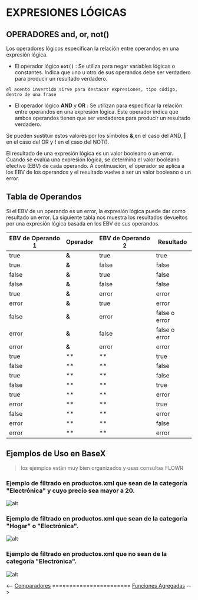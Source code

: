 # EXPRESIONES LÓGICAS #

## OPERADORES and, or, not() ##

Los operadores lógicos especifican la relación entre operandos en una expresión lógica. 

- El operador lógico **`not()`** : Se utiliza para negar variables lógicas o constantes. Indica que uno u otro de sus operandos debe ser verdadero para producir un resultado verdadero.

`el acento invertido sirve para destacar expresiones, tipo código, dentro de una frase`

- El operador lógico **AND** y **OR** : Se utilizan para especificar la relación entre operandos en una expresión lógica. Este operador indica que ambos operandos tienen que ser verdaderos para producir un resultado verdadero.

Se pueden sustituir estos valores por los símbolos **&**,en el caso del AND, **|** en el caso del OR y **!** en el caso del NOT().

El resultado de una expresión lógica es un valor booleano o un error. Cuando se evalúa una expresión lógica, se determina el valor booleano efectivo (EBV) de cada operando. A continuación, el operador se aplica a los EBV de  los operandos y el resultado vuelve a ser un valor booleano o un error.

## Tabla de Operandos ##
Si el EBV de un operando es un error, la expresión lógica puede dar como resultado un error. La siguiente tabla nos muestra los resultados devueltos por una expresión lógica basada en los EBV de sus operandos.

| EBV de Operando 1 | Operador | EBV de Operando 2 | Resultado |
|-------------------|----------|-------------------|-----------|
| true | **&** | true | true |
| true | **&** | false | false |
| false | **&** | true | false |
| false | **&** | false | false |
| true | **&** | error | error |
| error | **&** | true | error |
| false| **&** | error | false o error |
| error | **&** |false | false o error |
| error | **&** | error | error |
| true | **|** | true | true |
| false | **|** | false | false |
| true | **|** | false | true |
| false | **|** | true | true |
| true | **|** | error | error o true |
| error | **|** | true | error o true |
| false | **|** | error | error |
| error | **|** | false | error |
| error | **|** | error | error |

## Ejemplos de Uso en BaseX

> los ejemplos están muy bien organizados y usas consultas FLOWR

### Ejemplo de filtrado en productos.xml que sean de la categoría "Electrónica" y cuyo precio sea mayor a 20. ###

![alt](capturasCHG/capturaBASEX_LM.png)

### Ejemplo de filtrado en productos.xml que sean de la categoría "Hogar" o "Electrónica". ###

![alt](capturasCHG/capturaOR.png)

### Ejemplo de filtrado en productos.xml que no sean de la categoría "Electrónica". ###

![alt](capturasCHG/capturaNOT.png)

<-- [Comparadores](./PCB.md) ======================= [Funciones Agregadas](../gabriel.md) -->

<!-- El enlace a siguiente no funcionaba -->